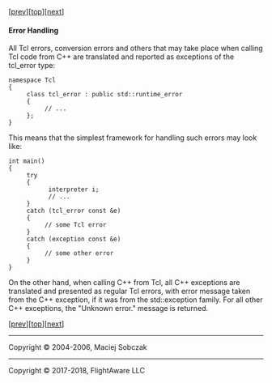 [[prev](goodies.md)][[top](README.md)][[next](compiling.md)]  

#### Error Handling  

All Tcl errors, conversion errors and others that may take place when calling Tcl code from C++ are translated and reported as exceptions of the tcl_error type:

```
namespace Tcl  
{  
     class tcl_error : public std::runtime_error  
     {  
          // ...  
     };  
}  
```

This means that the simplest framework for handling such errors may look like:

```
int main()  
{  
     try  
     {  
           interpreter i;  
           // ...  
     }  
     catch (tcl_error const &e)  
     {  
          // some Tcl error  
     }  
     catch (exception const &e)  
     {  
          // some other error  
     }  
}  
```

On the other hand, when calling C++ from Tcl, all C++ exceptions are translated and presented as regular Tcl errors, with error message taken from the C++ exception, if it was from the std::exception family. For all other C++ exceptions, the "Unknown error." message is returned.

[[prev](goodies.md)][[top](README.md)][[next](compiling.md)]  

* * *

Copyright © 2004-2006, Maciej Sobczak  

* * *

Copyright © 2017-2018, FlightAware LLC
